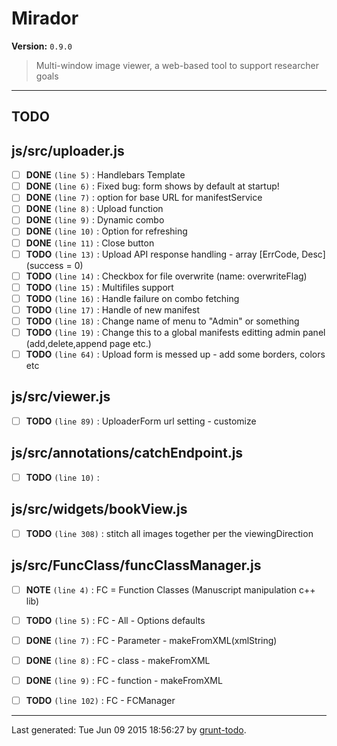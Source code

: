 # Mirador

**Version:** `0.9.0`

> Multi-window image viewer, a web-based tool to support researcher goals

* * *

## TODO

## js/src/uploader.js

-  [ ] **DONE** `(line 5)` : Handlebars Template
-  [ ] **DONE** `(line 6)` : Fixed bug: form shows by default at startup!
-  [ ] **DONE** `(line 7)` : option for base URL for manifestService
-  [ ] **DONE** `(line 8)` : Upload function
-  [ ] **DONE** `(line 9)` : Dynamic combo
-  [ ] **DONE** `(line 10)` : Option for refreshing
-  [ ] **DONE** `(line 11)` : Close button
-  [ ] **TODO** `(line 13)` : Upload API response handling - array [ErrCode, Desc] (success = 0)
-  [ ] **TODO** `(line 14)` : Checkbox for file overwrite (name: overwriteFlag)
-  [ ] **TODO** `(line 15)` : Multifiles support
-  [ ] **TODO** `(line 16)` : Handle failure on combo fetching
-  [ ] **TODO** `(line 17)` : Handle of new manifest
-  [ ] **TODO** `(line 18)` : Change name of menu to "Admin" or something
-  [ ] **TODO** `(line 19)` : Change this to a global manifests editting admin panel (add,delete,append page etc.)
-  [ ] **TODO** `(line 64)` : Upload form is messed up - add some borders, colors etc

## js/src/viewer.js

-  [ ] **TODO** `(line 89)` : UploaderForm url setting - customize

## js/src/annotations/catchEndpoint.js

-  [ ] **TODO** `(line 10)` :

## js/src/widgets/bookView.js

-  [ ] **TODO** `(line 308)` : stitch all images together per the viewingDirection

## js/src/FuncClass/funcClassManager.js

-  [ ] **NOTE** `(line 4)` : FC = Function Classes (Manuscript manipulation c++ lib)
-  [ ] **TODO** `(line 5)` : FC - All - Options defaults
-  [ ] **DONE** `(line 7)` : FC - Parameter - makeFromXML(xmlString)
-  [ ] **DONE** `(line 8)` : FC - class - makeFromXML
-  [ ] **DONE** `(line 9)` : FC - function - makeFromXML
-  [ ] **TODO** `(line 102)` : FC - FCManager


* * *

Last generated: Tue Jun 09 2015 18:56:27 by [grunt-todo](https://github.com/leny/grunt-todo).
